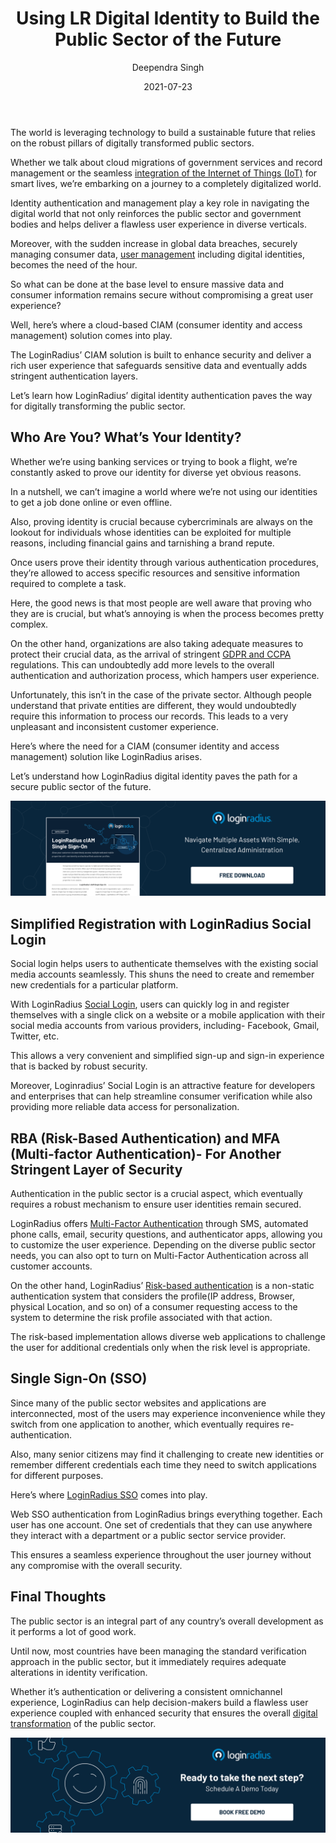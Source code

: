 ﻿---
title: "Using LR Digital Identity to Build the Public Sector of the Future"
date: "2021-07-23"
coverImage: "ciam-role-in-public-sector.jpg"
tags: ["loginradius"]
featured: false 
author: "Deependra Singh"
description: "Identity authentication and management play a key role in navigating the digital world that not only reinforces the public sector and government bodies and helps deliver a flawless user experience in diverse verticals. Let’s learn the importance of identity management and how LoginRadius identity management can help public sectors deliver a flawless and secure user experience."
metadescription: "Learn how LoginRadius delivering a Public sectors demand and robust identity management solution with the secure user experience."
metatitle: "Digital Identity to Build the Public Sector of the Future"
---

The world is leveraging technology to build a sustainable future that relies on the robust pillars of digitally transformed public sectors.

  

Whether we talk about cloud migrations of government services and record management or the seamless [integration of the Internet of Things (IoT)](https://www.loginradius.com/resource/smart-iot-authentication-datasheet) for smart lives, we’re embarking on a journey to a completely digitalized world.

  

Identity authentication and management play a key role in navigating the digital world that not only reinforces the public sector and government bodies and helps deliver a flawless user experience in diverse verticals.

  

Moreover, with the sudden increase in global data breaches, securely managing consumer data, [user management](https://www.loginradius.com/user-management/) including digital identities, becomes the need of the hour.

  

So what can be done at the base level to ensure massive data and consumer information remains secure without compromising a great user experience?

  

Well, here’s where a cloud-based CIAM (consumer identity and access management) solution comes into play.

  

The LoginRadius’ CIAM solution is built to enhance security and deliver a rich user experience that safeguards sensitive data and eventually adds stringent authentication layers.

  

Let’s learn how LoginRadius’ digital identity authentication paves the way for digitally transforming the public sector.

  

## Who Are You? What’s Your Identity?

Whether we’re using banking services or trying to book a flight, we’re constantly asked to prove our identity for diverse yet obvious reasons.

In a nutshell, we can’t imagine a world where we’re not using our identities to get a job done online or even offline.

Also, proving identity is crucial because cybercriminals are always on the lookout for individuals whose identities can be exploited for multiple reasons, including financial gains and tarnishing a brand repute.

Once users prove their identity through various authentication procedures, they’re allowed to access specific resources and sensitive information required to complete a task.

Here, the good news is that most people are well aware that proving who they are is crucial, but what’s annoying is when the process becomes pretty complex.

On the other hand, organizations are also taking adequate measures to protect their crucial data, as the arrival of stringent [GDPR and CCPA](https://www.loginradius.com/blog/start-with-identity/ccpa-vs-gdpr-the-compliance-war/) regulations. This can undoubtedly add more levels to the overall authentication and authorization process, which hampers user experience.

Unfortunately, this isn’t in the case of the private sector. Although people understand that private entities are different, they would undoubtedly require this information to process our records. This leads to a very unpleasant and inconsistent customer experience.

Here’s where the need for a CIAM (consumer identity and access management) solution like LoginRadius arises.

  

Let’s understand how LoginRadius digital identity paves the path for a secure public sector of the future.

[![single-sign-on-loginradius](Single-Sign-on.png)](https://www.loginradius.com/resource/loginradius-single-sign-on/)

  

## Simplified Registration with LoginRadius Social Login

  

Social login helps users to authenticate themselves with the existing social media accounts seamlessly. This shuns the need to create and remember new credentials for a particular platform.

  

With LoginRadius [Social Login](https://www.loginradius.com/blog/start-with-identity/what-is-social-login/), users can quickly log in and register themselves with a single click on a website or a mobile application with their social media accounts from various providers, including- Facebook, Gmail, Twitter, etc.

  

This allows a very convenient and simplified sign-up and sign-in experience that is backed by robust security.

  

Moreover, Loginradius’ Social Login is an attractive feature for developers and enterprises that can help streamline consumer verification while also providing more reliable data access for personalization.

  

## RBA (Risk-Based Authentication) and MFA (Multi-factor Authentication)- For Another Stringent Layer of Security

Authentication in the public sector is a crucial aspect, which eventually requires a robust mechanism to ensure user identities remain secured.

LoginRadius offers [Multi-Factor Authentication](https://www.loginradius.com/blog/start-with-identity/what-is-multi-factor-authentication/) through SMS, automated phone calls, email, security questions, and authenticator apps, allowing you to customize the user experience. Depending on the diverse public sector needs, you can also opt to turn on Multi-Factor Authentication across all customer accounts.

On the other hand, LoginRadius’ [Risk-based authentication](https://www.loginradius.com/blog/start-with-identity/risk-based-authentication/) is a non-static authentication system that considers the profile(IP address, Browser, physical Location, and so on) of a consumer requesting access to the system to determine the risk profile associated with that action.

The risk-based implementation allows diverse web applications to challenge the user for additional credentials only when the risk level is appropriate.

## Single Sign-On (SSO)

Since many of the public sector websites and applications are interconnected, most of the users may experience inconvenience while they switch from one application to another, which eventually requires re-authentication.

Also, many senior citizens may find it challenging to create new identities or remember different credentials each time they need to switch applications for different purposes.

Here’s where [LoginRadius SSO](https://www.loginradius.com/single-sign-on/) comes into play.

Web SSO authentication from LoginRadius brings everything together. Each user has one account. One set of credentials that they can use anywhere they interact with a department or a public sector service provider.

This ensures a seamless experience throughout the user journey without any compromise with the overall security.

## Final Thoughts

The public sector is an integral part of any country’s overall development as it performs a lot of good work.

Until now, most countries have been managing the standard verification approach in the public sector, but it immediately requires adequate alterations in identity verification.

Whether it’s authentication or delivering a consistent omnichannel experience, LoginRadius can help decision-makers build a flawless user experience coupled with enhanced security that ensures the overall [digital transformation](https://www.loginradius.com/blog/start-with-identity/what-is-digital-transformation/) of the public sector.

[![book-a-demo-Consultation](../../assets/book-a-demo-loginradius.png)](https://www.loginradius.com/book-a-demo/)